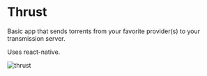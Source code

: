 # Thrust

Basic app that sends torrents from your favorite provider(s) to your transmission server.

Uses react-native.

![thrust](https://cloud.githubusercontent.com/assets/10952529/19021782/b4b61ee0-888e-11e6-8838-40ecef46ef74.gif)
